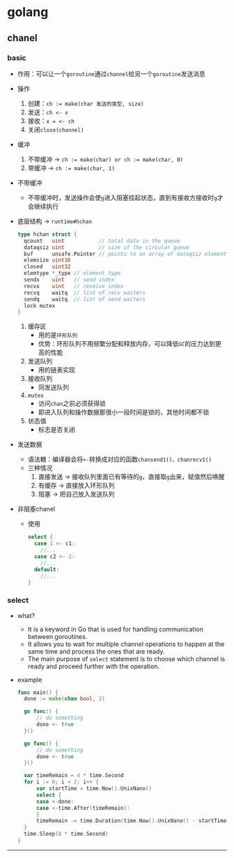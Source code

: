 # golang

## chanel

### basic

* 作用：可以让一个`goroutine`通过`channel`给另一个`goroutine`发送消息

* 操作

  1. 创建：`ch := make(char 发送的类型, size)`
  2. 发送：`ch <- x` 
  3. 接收：`x = <- ch` 
  4. 关闭`close(channel)`

* 缓冲

  1. 不带缓冲 -> `ch := make(char) or ch := make(char, 0)`
  2. 带缓冲 -> `ch := make(char, 1)`

* 不带缓冲

  * 不带缓冲时，发送操作会使`g`进入阻塞挂起状态，直到有接收方接收时`g`才会继续执行

* 底层结构 -> `runtime#hchan`

  ```go
  type hchan struct {
  	qcount   uint           // total data in the queue
  	dataqsiz uint           // size of the circular queue
  	buf      unsafe.Pointer // points to an array of dataqsiz elements
  	elemsize uint16
  	closed   uint32
  	elemtype *_type // element type
  	sendx    uint   // send index
  	recvx    uint   // receive index
  	recvq    waitq  // list of recv waiters
  	sendq    waitq  // list of send waiters
  	lock mutex
  }
  ```

  1. 缓存区
     * 用的是`环形队列`
     * 优势：环形队列不用频繁分配和释放内存，可以降低`GC`的压力达到更高的性能
  2. 发送队列
     * 用的链表实现
  3. 接收队列
     * 同发送队列
  4. `mutex`
     * 访问`chan`之前必须获得锁
     * 即进入队列和操作数据那很小一段时间是锁的，其他时间都不锁
  5. 状态值
     * 标志是否关闭

* 发送数据

  * 语法糖：编译器会将`<-`转换成对应的函数`chansend1()、chanrecv1()`
  * 三种情况
    1. 直接发送 -> 接收队列里面已有等待的`g`，直接取`g`出来，赋值然后唤醒
    2. 有缓存 -> 直接放入环形队列
    3. 阻塞 -> 把自己放入发送队列

* 非阻塞chanel

  * 使用

    ```go
    select {
      case 1 <- c1:
      	//...
      case c2 >- 2:
      	//...
      default:
      	//...
    }
    ```

### select

* what?

  * It is a keyword in Go that is used for handling communication between goroutines.
  * It allows you to wait for multiple channel operations to happen at the same time and process the ones that are ready.
  * The main purpose of `select` statement is to choose which channel is ready and proceed further with the operation.

* example

  ```go
  func main() {
  	done := make(chan bool, 2)
  
  	go func() {
  		// do something
  		done <- true
  	}()
  
  	go func() {
  		// do something
  		done <- true
  	}()
  
  	var timeRemain = 4 * time.Second
  	for i := 0; i < 2; i++ {
  		var startTime = time.Now().UnixNano()
  		select {
  		case <-done:
  		case <-time.After(timeRemain):
  		}
  		timeRemain -= time.Duration(time.Now().UnixNano() - startTime)
  	}
  	time.Sleep(8 * time.Second)
  }
  ```

***
